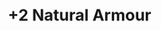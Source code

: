 ---
title: "+2 Natural Armour"
canonical: "skill/plus-2-natural-armour"
canonical_title: "Magical Pattern Loresheet"
lists:
    - magical-pattern-loresheet
tier: 4
osp_cost: 40
prerequisites: ["plus-1-natural-armour"]
---